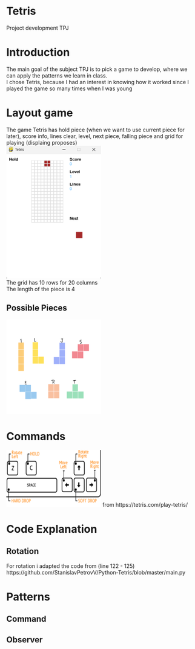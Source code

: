 <h1>Tetris</h1>
Project development TPJ 

<h1>Introduction</h1>
The main goal of the subject TPJ is to pick a game to develop, where we can apply the patterns we learn in class. <br>
I chose Tetris, because I had an interest in knowing how it worked since I played the game so many times when I was young

<h1>Layout game</h1>
The game Tetris has hold piece (when we want to use current piece for later), score info, lines clear, level, next piece, falling piece and grid for playing (displaing proposes) <br>
<img src="./layout.png" width="250" height="350">  <br>
The grid has 10 rows for 20 columns <br>
The length of the piece is 4 <br>

<h2>Possible Pieces</h2>
<img src="./pieces.png" width="250" height="250">


<h1>Commands</h1>
<img src="./commands.png" width="250" height="150">
from https://tetris.com/play-tetris/

<h1>Code Explanation</h1>
<h2>Rotation</h2>
For rotation i adapted the code from (line 122 - 125)
https://github.com/StanislavPetrovV/Python-Tetris/blob/master/main.py

<h1>Patterns</h1>
<h2>Command</h2>
<h2>Observer</h2>
